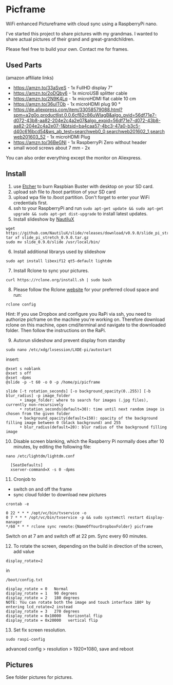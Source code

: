 # Picframe
WiFi enhanced Pictureframe with cloud sync using a RaspberryPi nano.

I've started this project to share pictures with my grandmas. I wanted to share actual pictures of their grand and great-grandchildren.

Please feel free to build your own.
Contact me for frames.

## Used Parts

(amazon affiliate links)

* https://amzn.to/33aSveS - 1x FullHD display 7"
* https://amzn.to/2oDQby6 - 1x microUSB splitter cable
* https://amzn.to/2N9K4Lq - 1x microHDMI flat cable 10 cm
* https://amzn.to/36uITOb - 1x microHDMI plug 90 °
* https://de.aliexpress.com/item/33058579088.html?spm=a2g0o.productlist.0.0.6cf82c86uWIagB&algo_pvid=56df71e7-d072-43b8-aa82-204e2c4a2e07&algo_expid=56df71e7-d072-43b8-aa82-204e2c4a2e07-1&btsid=ba4caa57-4bc3-47a0-b3c5-d40c616bcd54&ws_ab_test=searchweb0_0,searchweb201602_1,searchweb201603_52 - 1x microHDMI Plug
* https://amzn.to/36BeGNI - 1x RaspberryPi Zero without header
* small wood screws about 7 mm - 2x

You can also order everything except the monitor on Aliexpress.


## Install

1. use [Etcher](https://www.balena.io/etcher/) to burn Raspbian Buster with desktop on your SD card.
2. upload ssh file to /boot partition of your SD card
3. upload wpa file to /boot partition. Don't forget to enter your WiFi credentials first.
4. ssh to your RaspberryPi and run `sudo apt-get update && sudo apt-get upgrade && sudo apt-get dist-upgrade`
to install latest updates.
5. Install slideshow by [NautiluX](https://github.com/NautiluX)

  ```
  wget https://github.com/NautiluX/slide/releases/download/v0.9.0/slide_pi_stretch_0.9.0.tar.gz
  tar xf slide_pi_stretch_0.9.0.tar.gz
  sudo mv slide_0.9.0/slide /usr/local/bin/
  ```

6. Install additional librarys used by slideshow

  `sudo apt install libexif12 qt5-default lightdm`

7. Install Rclone to sync your pictures.

  `curl https://rclone.org/install.sh | sudo bash`

8. Please follow the Rclone [website](https://rclone.org) for your preferred cloud space and run:

  `rclone config`

  Hint: If you use Dropbox and configure you RaPi via ssh, you need to authorize picframe on the machine you're working on.
  Therefore download rclone on this machine, open cmd/terminal and navigate to the downloaded folder. Then follow the instructions on the RaPi.

9. Autorun slideshow and prevent display from standby

  ```
  sudo nano /etc/xdg/lxsession/LXDE-pi/autostart
  ```

  insert:

  ```
  @xset s noblank
  @xset s off
  @xset -dpms
  @slide -p -t 60 -o 0 -p /home/pi/picframe
  ```

  ```
  slide [-t rotation_seconds] [-o background_opacity(0..255)] [-b blur_radius] -p image_folder
		• image_folder: where to search for images (.jpg files), currently non-recursively
		• rotation_seconds(default=30): time until next random image is chosen from the given folder
		• background_opacity(default=150): opacity of the background filling image between 0 (black background) and 255
		• blur_radius(default=20): blur radius of the background filling image
  ```
10. Disable screen blanking, which the Raspberry Pi normally does after 10 minutes, by editing the following file:

  `nano /etc/lightdm/lightdm.conf`

  ```
	[SeatDefaults]
	xserver-command=X -s 0 -dpms
  ```

11. Cronjob to
  * switch on and off the frame
  * sync cloud folder to download new pictures

 `crontab -e`

 ```
 0 22 * * * /opt/vc/bin/tvservice -o
 0 7 * * * /opt/vc/bin/tvservice -p && sudo systemctl restart display-manager
 */60 * * * rclone sync remote:{NameOfYourDropboxFolder} picframe
 ```

 Switch on at 7 am and switch off at 22 pm. Sync every 60 minutes.

12. To rotate the screen, depending on the build in direction of the screen, add value

 `display_rotate=2`

 in

 `/boot/config.txt`

 ```
 display_rotate = 0   Normal
 display_rotate = 1   90 degrees
 display_rotate = 2   180 degrees
 NOTE: You can rotate both the image and touch interface 180º by entering lcd_rotate=2 instead
 display_rotate = 3   270 degrees
 display_rotate = 0x10000   horizontal flip
 display_rotate = 0x20000   vertical flip
 ```

13. Set fix screen resolution.

```
sudo raspi-config
```
 advanced config > resolution > 1920*1080, save and reboot



## Pictures

See folder pictures for pictures.
